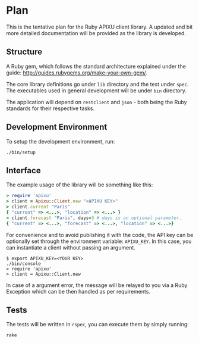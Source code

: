 # Plan #

This is the tentative plan for the Ruby APIXU client library. A updated and bit
more detailed documentation will be provided as the library is developed.

## Structure ##

A Ruby gem, which follows the standard architecture explained under the guide:
<http://guides.rubygems.org/make-your-own-gem/>.

The core library definitions go under `lib` directory and the test under `spec`.
The executables used in general development will be under `bin` directory.

The application will depend on `restclient` and `json` - both being the Ruby
standards for their respective tasks.

## Development Environment ##

To setup the development environment, run:

    ./bin/setup

## Interface ##

The example usage of the library will be something like this:

```ruby
> require 'apixu'
> client = Apixu::Client.new "<APIXU KEY>"
> client.current "Paris"
{ "current" => <...>, "location" => <...> }
> client.forecast "Paris", days=3 # days is an optional parameter.
{ "current" => <...>, "forecast" => <...>, "location" => <...>}
```

For convenience and to avoid publishing it with the code, the API key can be
optionally set through the environment variable: `APIXU_KEY`. In this case,
you can instantiate a client without passing an argument.

    $ export APIXU_KEY=<YOUR KEY>
    ./bin/console
    > require 'apixu'
    > client = Apixu::Client.new

In case of a argument error, the message will be relayed to you via a Ruby
Exception which can be then handled as per requirements.

## Tests ##

The tests will be written in `rspec`, you can execute them by simply running:

    rake
